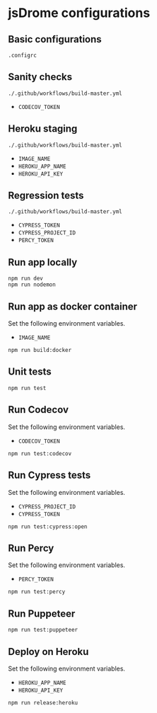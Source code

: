 # jsDrome configurations

## Basic configurations

`.configrc`

## Sanity checks

`./.github/workflows/build-master.yml`

  - `CODECOV_TOKEN`

## Heroku staging

`./.github/workflows/build-master.yml`

  - `IMAGE_NAME`
  - `HEROKU_APP_NAME`
  - `HEROKU_API_KEY`

## Regression tests

 `./.github/workflows/build-master.yml`

  - `CYPRESS_TOKEN`
  - `CYPRESS_PROJECT_ID`
  - `PERCY_TOKEN`


## Run app locally

```shell
npm run dev
npm run nodemon
```

## Run app as docker container

Set the following environment variables.
  - `IMAGE_NAME`

```shell
npm run build:docker
```

## Unit tests

```shell
npm run test
```

## Run Codecov

Set the following environment variables.
  - `CODECOV_TOKEN`

```shell
npm run test:codecov
```

## Run Cypress tests

Set the following environment variables.
  - `CYPRESS_PROJECT_ID`
  - `CYPRESS_TOKEN`

```shell
npm run test:cypress:open
```

## Run Percy

Set the following environment variables.
  - `PERCY_TOKEN`

```shell
npm run test:percy
```

## Run Puppeteer

```shell
npm run test:puppeteer
```

## Deploy on Heroku

Set the following environment variables.

  - `HEROKU_APP_NAME`
  - `HEROKU_API_KEY`

```shell
npm run release:heroku
